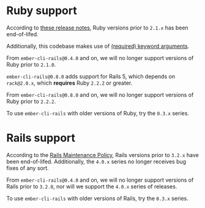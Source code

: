 # Ruby support

According to [these release notes][latest-eol], Ruby versions prior to `2.1.x`
has been end-of-lifed.

Additionally, this codebase makes use of [(required) keyword arguments][kwargs].

From `ember-cli-rails@0.4.0` and on, we will no longer support versions of Ruby
prior to `2.1.0`.

`ember-cli-rails@0.8.0` adds support for Rails 5, which depends on `rack@2.0.x`,
which **requires** Ruby `2.2.2` or greater.

From `ember-cli-rails@0.8.0` and on, we will no longer support versions of Ruby
prior to `2.2.2`.

To use `ember-cli-rails` with older versions of Ruby, try the `0.3.x` series.

[kwargs]: https://robots.thoughtbot.com/ruby-2-keyword-arguments
[latest-eol]: https://www.ruby-lang.org/en/news/2016/02/24/support-plan-of-ruby-2-0-0-and-2-1/

# Rails support

According to the [Rails Maintenance Policy][version-policy], Rails versions
prior to `3.2.x` have been end-of-lifed. Additionally, the `4.0.x` series no
longer receives bug fixes of any sort.

From `ember-cli-rails@0.4.0` and on, we will no longer support versions of Rails
prior to `3.2.0`, nor will we support the `4.0.x` series of releases.

To use `ember-cli-rails` with older versions of Rails, try the `0.3.x` series.

[version-policy]: http://guides.rubyonrails.org/maintenance_policy.html
